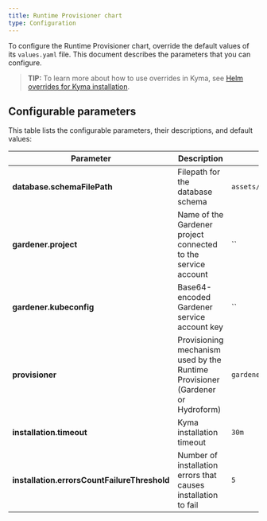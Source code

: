 ```yaml
---
title: Runtime Provisioner chart
type: Configuration
---
```


To configure the Runtime Provisioner chart, override the default values of its `values.yaml` file. This document describes the parameters that you can configure.

>**TIP:** To learn more about how to use overrides in Kyma, see [Helm overrides for Kyma installation](/root/kyma/#configuration-helm-overrides-for-kyma-installation).

## Configurable parameters

This table lists the configurable parameters, their descriptions, and default values:

| Parameter | Description | Default value |
|-----------|-------------|---------------|
| **database.schemaFilePath** | Filepath for the database schema | `assets/database/provisioner.sql` |
| **gardener.project** | Name of the Gardener project connected to the service account | `` |
| **gardener.kubeconfig** | Base64-encoded Gardener service account key | `` |
| **provisioner** | Provisioning mechanism used by the Runtime Provisioner (Gardener or Hydroform)  | `gardener` |
| **installation.timeout** | Kyma installation timeout | `30m` |
| **installation.errorsCountFailureThreshold** | Number of installation errors that causes installation to fail | `5` |